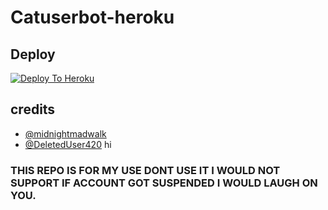 # Catuserbot-heroku

## Deploy
[![Deploy To Heroku](https://www.herokucdn.com/deploy/button.svg)](https://dashboard.heroku.com/new?button-url=https%3A%2F%2Fgithub.com%2FMr-confused%2Fcatpack&template=https://github.com/MR-JINN-OF-TG/NAZRI-CAT)

## credits
   - [@midnightmadwalk](https://t.me/midnightmadwalk)
   - [@DeletedUser420](https://t.me/DeletedUser420)
hi


### THIS REPO IS FOR MY USE DONT USE IT I WOULD NOT SUPPORT IF ACCOUNT GOT SUSPENDED I WOULD LAUGH ON YOU. 
